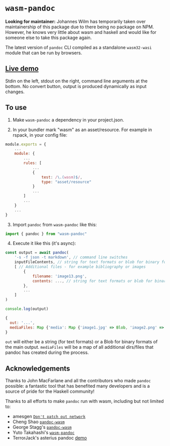 # `wasm-pandoc`

**Looking for maintainer:** Johannes Wilm has temporarily taken over maintainership of this package due to there being no package on NPM.
However, he knows very little about wasm and haskell and would like for someone else to take this package again.


The latest version of `pandoc` CLI compiled as a standalone `wasm32-wasi` module that can be run by browsers.

## [Live demo](https://fiduswriter.github.io/wasm-pandoc)

Stdin on the left, stdout on the right, command line arguments at the
bottom. No convert button, output is produced dynamically as input
changes.


## To use

1. Make `wasm-pandoc` a dependency in your project.json.

2. In your bundler mark "wasm" as an asset/resource. For example in rspack, in your config file:

```js
module.exports = {
    ...
    module: {
        ...
        rules: [
            ...
            {
                test: /\.(wasm)$/,
                type: "asset/resource"
            }
            ...
        ]
        ...
    }
    ...
}
```

3. Import `pandoc` from `wasm-pandoc` like this:

```js
import { pandoc } from "wasm-pandoc"
```

4. Execute it like this (it's async):

```js
const output = await pandoc(
    '-s -f json -t markdown', // command line switches
    inputFileContents, // string for text formats or blob for binary formats
    [ // Additional files - for example bibliography or images
        {
            filename: 'image13.png',
            contents: ..., // string for text formats or blob for binary formats
        },
        ...
    ]
)

console.log(output)

{
  out: '...',
  mediaFiles: Map {'media': Map {'image1.jpg' => Blob, 'image2.png' => Blob, ...}}
}

```

`out` will either be a string (for text formats) or a Blob for binary formats of the main output. `mediaFiles` will be a map of all additional dirs/files that pandoc has created during the process.



## Acknowledgements

Thanks to John MacFarlane and all the contributors who made `pandoc`
possible: a fantastic tool that has benefited many developers and is a
source of pride for the Haskell community!

Thanks to all efforts to make `pandoc` run with wasm, including but not limited to:

- amesgen [`Don't patch out network`](https://github.com/haskell-wasm/pandoc/pull/1)
- Cheng Shao [`pandoc-wasm`](https://github.com/tweag/pandoc-wasm)
- George Stagg's [`pandoc-wasm`](https://github.com/georgestagg/pandoc-wasm)
- Yuto Takahashi's [`wasm-pandoc`](https://github.com/y-taka-23/wasm-pandoc)
- TerrorJack's asterius pandoc [demo](https://asterius.netlify.app/demo/pandoc/pandoc.html)

